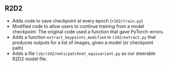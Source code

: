 
## R2D2

* Adds code to save checkpoint at every epoch (`r2d2/train.py`)
* Modified code to allow users to continue training from a model checkpoint. The original code used a function that gave PyTorch-errors.
* Adds a function `extract_keypoints_modified` in `r2d2/extract.py` that produces outputs for a list of images, given a model (or checkpoint path)
* Adds a file `lib/r2d2/nets/patchnet_equivariant.py` as our steerable R2D2 model file.
